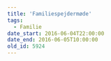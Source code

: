 ```yaml
---
title: 'Familiespejdermøde'
tags:
  - Familie
date_start: 2016-06-04T22:00:00
date_end: 2016-06-05T10:00:00
old_id: 5924
---
```

